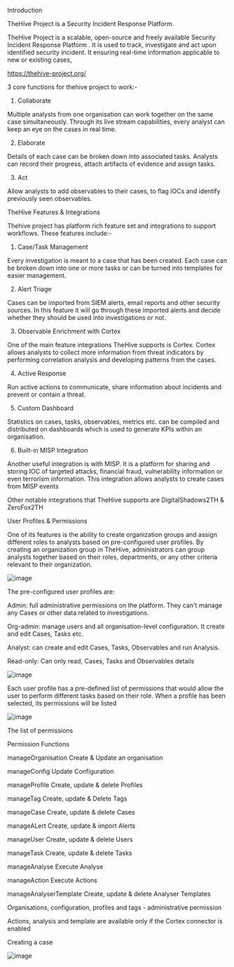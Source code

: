 Introduction

TheHive Project is a Security Incident Response Platform. 

TheHive Project is a scalable, open-source and freely available Security Incident Response Platform . It is used to track, investigate and act upon identified security incident. It ensuring real-time information applicable to new or existing cases, 

 https://thehive-project.org/
 
 3 core functions for thehive project to work:-
 
 1) Collaborate 
 
 Multiple analysts from one organisation can work together on the same case simultaneously. Through its live stream capabilities,
 every analyst can keep an eye on the cases in real time.
 
 2) Elaborate

 Details of each case can be broken down into associated tasks. Analysts can record their progress, attach artifacts of evidence and assign tasks. 
 
 3) Act

Allow analysts to add observables to their cases, to flag IOCs and identify previously seen observables. 

TheHive Features & Integrations

Thehive project has platform rich feature set and integrations to support workflows. These features include:-

1) Case/Task Management

Every investigation is meant to a case that has been created. Each case can be broken down into one or more tasks or can be turned into templates for easier management.

2) Alert Triage

Cases can be imported from SIEM alerts, email reports and other security  sources. In this feature it will go through these imported alerts and decide whether they should be used into investigations or not.

3) Observable Enrichment with Cortex

One of the main feature integrations TheHive supports is Cortex. Cortex allows analysts to collect more information from threat indicators by performing correlation analysis and developing patterns from the cases.

4) Active Response

Run active actions to communicate, share information about incidents and prevent or contain a threat.

5) Custom Dashboard

Statistics on cases, tasks, observables, metrics etc. can be compiled and distributed on dashboards which is  used to generate KPIs within an organisation. 

6) Built-in MISP Integration 

Another useful integration is with MISP. It is a platform for sharing and storing IOC of targeted attacks, financial fraud, vulnerability information or even terrorism information. This integration allows analysts to create cases from MISP events

Other notable integrations that TheHive supports are DigitalShadows2TH & ZeroFox2TH

 User Profiles & Permissions

 One of its features is the ability to create organization groups and assign different roles to analysts based on pre-configured user profiles. By creating an organization group in TheHive, administrators can group analysts together based on their roles, departments, or any other criteria relevant to their organization.

 ![image](https://github.com/Meerathimothy/Cyber-Security/assets/57287429/dc4d9037-15c5-4fa3-8ba3-09dfaea2fa5e)

The pre-configured user profiles are:

Admin: full administrative permissions on the platform. They can't manage any Cases or other data related to investigations.

Org-admin: manage users and all organisation-level configuration. It create and edit Cases, Tasks etc.

Analyst: can create and edit Cases, Tasks, Observables and run Analysis.

Read-only: Can only read, Cases, Tasks and Observables details

![image](https://github.com/Meerathimothy/Cyber-Security/assets/57287429/caad5ba6-7372-48a1-8916-3092a1662af9)

Each user profile has a pre-defined list of permissions that would allow the user to perform different tasks based on their role. When a profile has been selected, its permissions will be listed

![image](https://github.com/Meerathimothy/Cyber-Security/assets/57287429/850e71c2-9ce3-48f1-b8d8-5abf80df7d46)

The list of permissions 

Permission                                Functions

manageOrganisation               Create & Update an organisation

manageConfig                     Update Configuration

manageProfile                    Create, update & delete Profiles

manageTag                        Create, update & Delete Tags

manageCase                       Create, update & delete Cases

manageALert                      Create, update & import Alerts

manageUser                       Create, update & delete Users

manageTask                       Create, update & delete Tasks

manageAnalyse                    Execute Analyse

manageAction                     Execute Actions

manageAnalyserTemplate          Create, update & delete Analyser Templates

Organisations, configuration, profiles and tags - administrative permission

Actions, analysis and template are available only if the Cortex connector is enabled

Creating a case

![image](https://github.com/Meerathimothy/Cyber-Security/assets/57287429/08e15b86-a606-45d1-a7a2-567b61f11a6b)




















